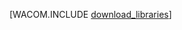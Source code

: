 <properties linkid="java-download-mac" urlDisplayName="Mac 用のダウンロード" pageTitle="Azure SDK for Java のダウンロード (Mac)" metaKeywords="Azure SDK Java, Azure Java Maven, Azure Maven, Azure plugin for Eclipse, Azure Eclipse Java" description="Azure SDK for Java をダウンロードします。Maven を使用してビルドする設定になっている場合のコードを示します。" metaCanonical="" disqusComments="1" umbracoNaviHide="1" services="" documentationCenter="Java" title="Azure SDK for Java のダウンロード" authors="waltpo" solutions="" manager="" editor="" />


[WACOM.INCLUDE [download_libraries](../includes/download_libraries.md)]

